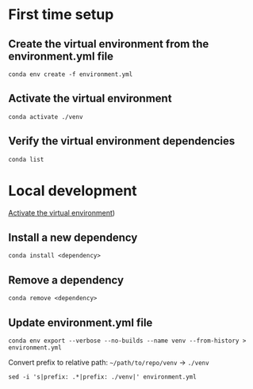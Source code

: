 # First time setup

## Create the virtual environment from the environment.yml file
```shell
conda env create -f environment.yml
```

## Activate the virtual environment
```shell
conda activate ./venv
```

## Verify the virtual environment dependencies
```shell
conda list
```

# Local development

[Activate the virtual environment](#activate-the-virtual-environement))

## Install a new dependency
```shell
conda install <dependency>
```

## Remove a dependency
```shell
conda remove <dependency>
```

## Update environment.yml file
```shell
conda env export --verbose --no-builds --name venv --from-history > environment.yml
```
Convert prefix to relative path: `~/path/to/repo/venv` -> `./venv`
```shell
sed -i 's|prefix: .*|prefix: ./venv|' environment.yml
```

